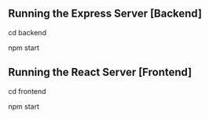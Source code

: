 ## Running the Express Server [Backend]

cd backend

npm start

## Running the React Server [Frontend]

cd frontend

npm start
